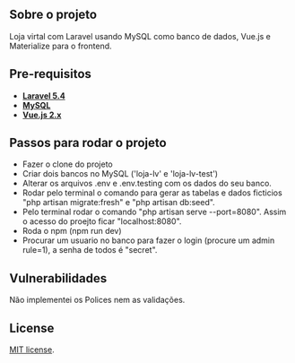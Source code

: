 ## Sobre o projeto

Loja virtal com Laravel usando MySQL como banco de dados, Vue.js e Materialize para o frontend.

## Pre-requisitos


- **[Laravel 5.4](https://laravel.com/docs/5.4/releases)**
- **[MySQL](https://www.mysql.com/)**
- **[Vue.js 2.x](https://vuejs.org/)**

## Passos para rodar o projeto

- Fazer o clone do projeto
- Criar dois bancos no MySQL ('loja-lv' e 'loja-lv-test')
- Alterar os arquivos .env e .env.testing com os dados do seu banco.
- Rodar pelo terminal o comando para gerar as tabelas e dados ficticios "php artisan migrate:fresh" e "php artisan db:seed".
- Pelo terminal rodar o comando "php artisan serve --port=8080". Assim o acesso do proejto ficar "localhost:8080".
- Roda o npm (npm run dev)
- Procurar um usuario no banco para fazer o login (procure um admin rule=1), a senha de todos é "secret".

## Vulnerabilidades

Não implementei os Polices nem as validações.
## License

[MIT license](https://opensource.org/licenses/MIT).

